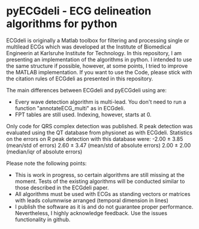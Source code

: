 # pyECGdeli - ECG delineation algorithms for python

ECGdeli is originally a Matlab toolbox for filtering and processing single or multilead ECGs which was developed at the Institute of Biomedical Engineerin at Karlsruhe Institute for Technology. In this repository, I am presenting an implementation of the algorithms in python. I intended to use the same structure if possible, however, at some points, I tried to improve the MATLAB implementation. If you want to use the Code, please stick with the citation rules of ECGdeli as presented in this repository.

The main differences between ECGdeli and pyECGdeli using are:
* Every wave detection algorithm is multi-lead. You don't need to run a function "annotateECG_multi" as in ECGdeli.
* FPT tables are still used. Indexing, however, starts at 0.

Only code for QRS complex detection was published. R peak detection was evaluated using the QT database from physionet as with ECGdeli. Statistics on the errors on R peak detection with this database were:
-2.00 ± 3.85 (mean/std of errors)
2.60 ± 3.47 (mean/std of absolute errors)
2.00 ± 2.00 (median/iqr of absolute errors)


Please note the following points:
* This is work in progress, so certain algorithms are still missing at the moment. Tests of the existing algorithms will be conducted similar to those described in the ECGdeli paper.
* All algorithms must be used with ECGs as standing vectors or matrices with leads columnwise arranged (temporal dimension in lines)
* I publish the software as it is and do not guarantee proper performance. Nevertheless, I highly acknowledge feedback. Use the issues functionality in github.

